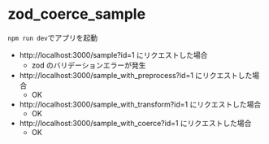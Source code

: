 # zod_coerce_sample

`npm run dev`でアプリを起動

- http://localhost:3000/sample?id=1 にリクエストした場合
  - zod のバリデーションエラーが発生
- http://localhost:3000/sample_with_preprocess?id=1 にリクエストした場合
  - OK
- http://localhost:3000/sample_with_transform?id=1 にリクエストした場合
  - OK
- http://localhost:3000/sample_with_coerce?id=1 にリクエストした場合
  - OK
